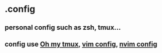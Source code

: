 # .config

## personal config such as zsh, tmux...

## config use [Oh my tmux](https://github.com/gpakosz/.tmux), [vim config](https://github.com/VuNguyenCoder/VimConfig/tree/main), [nvim config](https://github.com/NvChad/NvChad)
